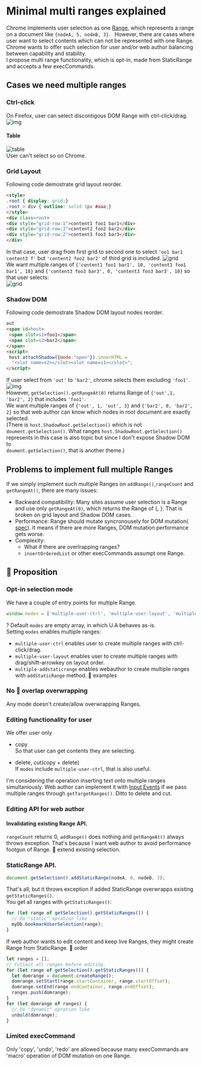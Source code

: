 # Minimal multi ranges explained

Chrome implements user selection as one [Range](https://www.w3.org/TR/dom/#range), which represents a range
 on a document like ```{nodeA, 5, nodeB, 3}```.  
However, there are cases where user want to select contents which can not
be represented with one Range.  
Chrome wants to offer such selection for user and/or web author balancing between capability and stability.  
I propose multi range functionality, which is opt-in, made from StaticRange and accepts a few execCommands.

## Cases we need multiple ranges
### Ctrl-click
On Firefox, user can select discontigous DOM Range with ctrl-click/drag.
![img](resources/ctrl-click.png)  
#### Table
![table](resources/table.png)  
User can't select so on Chrome.

### Grid Layout
Following code demostrate grid layout reorder.
```html
<style>
.root { display: grid;}
.root > div { outline: solid 1px #aaa;}
</style>
<div class=root>
<div style="grid-row:1">content1 foo1 bar1</div>
<div style="grid-row:3">content2 foo2 bar2</div>
<div style="grid-row:2">content3 foo3 bar3</div>
</div>
```
In that case, user drag from first grid to second one to select ```'oo1 bar1 content3 f'```
 but ```'content2 foo2 bar2'``` of third grid is included.
![grid](resources/grid.png)  
We want multiple ranges of ```{'content1 foo1 bar1', 10, 'content1 foo1 bar1', 18}``` and
```{'content3 foo3 bar3', 0, 'content3 foo3 bar3', 10}``` so that user selects:  
![grid](resources/grid-expected.png)  

### Shadow DOM
Following code demostrate Shadow DOM layout nodes reorder.
```html
out
<span id=host>
 <span slot=s1>foo1</span>
 <span slot=s2>bar2</span>
</span>
<script>
 host.attachShadow({mode:"open"}).innerHTML =
  "<slot name=s2></slot><slot name=s1></slot>";
</script>
```
If user select from ```'out'``` to ```'bar2'```, chrome selects them excluding ```'foo1'```.  
![img](resources/shadow2.png)  
However, ```getSelection().getRangeAt(0)``` returns Range of ```{'out',1, 'bar2', 2}``` that includes
```'foo1'```.  
We want multiple ranges of ```{'out', 1, 'out', 3}``` and
```{'bar2', 0, 'bar2', 2}``` so that web author can know which nodes in root document are exactly selected.  
(There is ```host.ShadowRoot.getSelection()``` which is not ```doument.getSelection()```. What ranges ```host.ShadowRoot.getSelection()``` represents in this case is also topic but since I don't expose Shadow DOM to   
```doument.getSelection()```, that is another theme.)

## Problems to implement full multiple Ranges 
If we simply implement such multiple Ranges on ```addRange()```,```rangeCount``` and ```getRangeAt()```,
there are many issues:
- Backward compatibility: Many sites assume user selection is a Range and use only ```getRangeAt(0)```, which
returns the Range of {<start of mouse drag>, <end of mouse drag>}. That is broken on grid layout and Shadow DOM cases. 
- Performance: Range should mutate syncronousely for DOM mutation(
[spec](https://www.w3.org/TR/2000/PR-DOM-Level-2-Traversal-Range-20000927/ranges.html#Level-2-Range-Mutation)).
It means if there are more Ranges, DOM mutation performance gets worse.
- Complexity:
  - What if there are overlrapping ranges? 
  - ```insertOrderedList``` or other execCommands assumpt one Range.

## &#x1F34E; Proposition
### Opt-in selection mode
We have a couple of entry points for multiple Range.
```javascript
window.modes = ['multiple-user-ctrl', 'multiple-user-layout', 'multiple-addstaticrange'];
```
?
Default ```modes``` are empty array, in which U.A behaves as-is.  
Setting ```modes``` enables multiple ranges:
- ```multiple-user-ctrl``` enables user to create multiple ranges with ctrl-click/drag.
- ```multiple-user-layout``` enables user to create multiple ranges with drag/shift-arrowkey on layout order.
- ```multiple-addstaticrange``` enables webauthor to create multiple ranges with ```addStaticRange``` method.
&#x1F34E; examples
### No &#x1F34E; overlap overwrapping
Any mode doesn't create/allow overwrapping Ranges.

### Editing functionality for user
We offer user only 
- copy  
So that user can get contents they are selecting.  

- delete, cut(copy + delete)  
If ```modes``` include ```multiple-user-ctrl```, that is also useful.

I'm considering the operation inserting text onto multiple ranges simultaniously.
Web author can implement it with
[Input Events](https://www.w3.org/TR/input-events-2/) if we pass multiple ranges
through ```getTargetRanges()```. Ditto to delete and cut.

### Editing API for web author
#### Invalidating existing Range API.
```rangeCount``` returns 0, ```addRange()``` does nothing and ```getRangeAt()``` always throws exception.
That's because I want web author to avoid performance footgun of Range.
&#x1F34E; extend existing selection.
### StaticRange API.
```javascript
document.getSelection().addStaticRange(nodeA, 0, nodeB, 3);
```
That's all, but it throws exception if added StaticRange overwrapps existing ```getStaticRanges()```.  
You get all ranges with ```getStaticRanges()```:
```javascript
for (let range of getSelection().getStaticRanges()) {
  // Do "static" opration like
  myDb.bookmarkUserSelection(range);
}
```

If web author wants to edit content and keep live Ranges, they might
create Range from StaticRange.
&#x1F34E; order
```javascript
let ranges = [];
// Collect all ranges before editing.
for (let range of getSelection().getStaticRanges()) {
  let domrange = document.createRange();
  domrange.setStart(range.startContainer, range.startOffset);
  domrange.setEnd(range.endContainer, range.endOffset);
  ranges.push(domrange);
}
for (let domrange of ranges) {
  // Do "dynamic" opration like
  unbold(domrange);
}
```

### Limited execCommand
Only 'copy', 'undo', 'redo' are allowed because many execCommands are 'macro' operation
 of DOM mutation on one Range.

